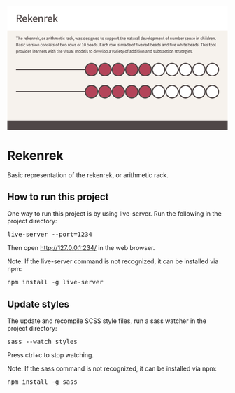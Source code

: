 <img src="images/screenshots/rekenrek-initial.png" alt="" style="margin: 0 auto; max-width: 100%;" />

# Rekenrek

Basic representation of the rekenrek, or arithmetic rack.


## How to run this project

One way to run this project is by using live-server. Run the following
in the project directory:

<pre>
live-server --port=1234
</pre>

Then open <a href="http://127.0.0.1:234/" target="_blank">http://127.0.0.1:234/</a>
in the web browser.

Note: If the live-server command is not recognized, it can be installed
via npm:

<pre>
npm install -g live-server
</pre>


## Update styles

The update and recompile SCSS style files, run a sass watcher in the
project directory:

<pre>
sass --watch styles
</pre>

Press ctrl+c to stop watching.

Note: If the sass command is not recognized, it can be installed via npm:

<pre>
npm install -g sass
</pre>
